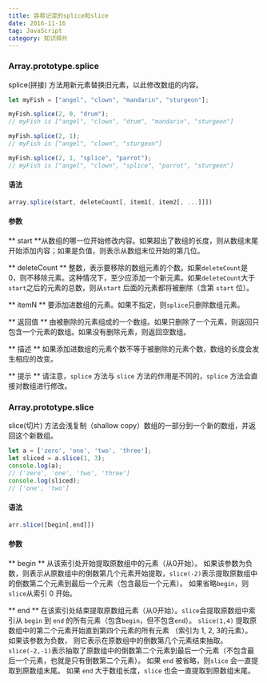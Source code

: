 ```yaml
---
title: 容易记混的splice和slice
date: 2016-11-16
tag: JavaScript
category: 知识碎片
---
```


### Array.prototype.splice

splice(拼接) 方法用新元素替换旧元素，以此修改数组的内容。 <!--more-->

```js
let myFish = ["angel", "clown", "mandarin", "sturgeon"];

myFish.splice(2, 0, "drum");
// myFish is ["angel", "clown", "drum", "mandarin", "sturgeon"]

myFish.splice(2, 1);
// myFish is ["angel", "clown", "sturgeon"]

myFish.splice(2, 1, "splice", "parrot");
// myFish is ["angel", "clown", "splice", "parrot", "sturgeon"]
```

#### 语法
``` js
array.splice(start, deleteCount[, item1[, item2[, ...]]])
```
#### 参数

** start **​
从数组的哪一位开始修改内容。如果超出了数组的长度，则从数组末尾开始添加内容；如果是负值，则表示从数组末位开始的第几位。

** deleteCount **
整数，表示要移除的数组元素的个数。如果`deleteCount`是 0，则不移除元素。这种情况下，至少应添加一个新元素。如果`deleteCount`大于`start`之后的元素的总数，则从`start` 后面的元素都将被删除（含第 `start` 位）。

** itemN **
要添加进数组的元素。如果不指定，则`splice`只删除数组元素。

** 返回值 **
由被删除的元素组成的一个数组。如果只删除了一个元素，则返回只包含一个元素的数组。如果没有删除元素，则返回空数组。

** 描述 **
如果添加进数组的元素个数不等于被删除的元素个数，数组的长度会发生相应的改变。

** 提示 **
请注意，`splice` 方法与 `slice` 方法的作用是不同的，`splice` 方法会直接对数组进行修改。

### Array.prototype.slice
slice(切片) 方法会浅复制（shallow copy）数组的一部分到一个新的数组，并返回这个新数组。

``` js
let a = ['zero', 'one', 'two', 'three'];
let sliced = a.slice(1, 3);
console.log(a);
// ['zero', 'one', 'two', 'three']
console.log(sliced);
// ['one', 'two']
```

#### 语法
``` JavaScript
arr.slice([begin[,end]])
```

#### 参数

** begin **
从该索引处开始提取原数组中的元素（从0开始）。
如果该参数为负数，则表示从原数组中的倒数第几个元素开始提取，```slice(-2)```表示提取原数组中的倒数第二个元素到最后一个元素（包含最后一个元素）。
如果省略```begin```，则```slice```从索引 0 开始。

** end **
在该索引处结束提取原数组元素（从0开始）。```slice```会提取原数组中索引从 ```begin``` 到 ```end``` 的所有元素（包含```begin```，但不包含```end```）。
```slice(1,4)``` 提取原数组中的第二个元素开始直到第四个元素的所有元素 （索引为 1, 2, 3的元素）。
如果该参数为负数， 则它表示在原数组中的倒数第几个元素结束抽取。 ```slice(-2,-1)```表示抽取了原数组中的倒数第二个元素到最后一个元素（不包含最后一个元素，也就是只有倒数第二个元素）。
如果 ```end``` 被省略，则```slice``` 会一直提取到原数组末尾。
如果 ```end``` 大于数组长度，```slice``` 也会一直提取到原数组末尾。
